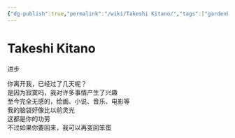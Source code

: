 ```yaml
---
{"dg-publish":true,"permalink":"/wiki/Takeshi Kitano/","tags":["gardenEntry"]}
---
```


# Takeshi Kitano

进步

你离开我，已经过了几天呢？  
是因为寂寞吗，我对许多事情产生了兴趣  
至今完全无感的，绘画、小说、音乐、电影等  
我的脑袋好像比以前灵光  
这都是你的功劳  
不过如果你要回来，我可以再变回笨蛋